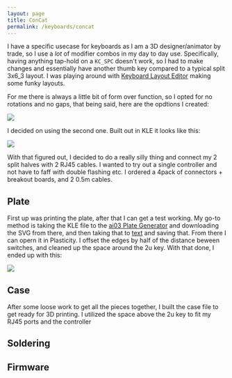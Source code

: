 ```yaml
---
layout: page
title: ConCat
permalink: /keyboards/concat
---
```


I have a specific usecase for keyboards as I am a 3D designer/animator by trade, so I use a _lot_ of modifier combos in my day to day use. Specifically, having anything tap-hold on a `KC_SPC` doesn't work, so I had to make changes and essentially have another thumb key compared to a typical split 3x6_3 layout.
I was playing around with [Keyboard Layout Editor](https://www.keyboard-layout-editor.com) making some funky layouts.

For me there is always a little bit of form over function, so I opted for no rotations and no gaps, that being said, here are the opdtions I created:

![]({{site.baseurl}}/assets/img/keeba/ConCat_Options.png)

I decided on using the second one. Built out in KLE it looks like this:

![]({{site.baseurl}}/assets/img/keeba/ConCat_KLE.png)

With that figured out, I decided to do a really silly thing and connect my 2 split halves with 2 RJ45 cables. I wanted to try out a single controller and not have to faff with double flashing etc. I ordered a 4pack of connectors + breakout boards, and 2 0.5m cables.

## Plate

First up was printing the plate, after that I can get a test working. My go-to method is taking the KLE file to the [ai03 Plate Generator](https://kbplate.ai03.com/) and downloading the SVG from there, and then taking that to [text](https://dev.cog.ooo/svg2step/) and saving that. From there I can opern it in Plasticity. I offset the edges by half of the distance beween switches, and cleaned up the space around the 2u key. With that done, I ended up with this:

![]({{site.baseurl}}/assets/img/keeba/ConCat_KLE.png)

## Case

After some loose work to get all the pieces together, I built the case file to get ready for 3D printing. I utilized the space above the 2u key to fit my RJ45 ports and the controller

## Soldering

## Firmware
